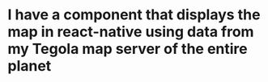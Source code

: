 # I have a component that displays the map in react-native using data from my Tegola map server of the entire planet

